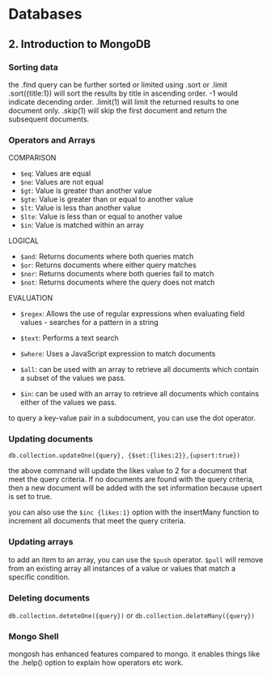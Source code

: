 # Databases

## 2. Introduction to MongoDB

### Sorting data
the .find query can be further sorted or limited using .sort or .limit 
.sort({title:1}) will sort the results by title in ascending order. -1 would indicate decending order.
.limit(1) will limit the returned results to one document only.
.skip(1) will skip the first document and return the subsequent documents. 

### Operators and Arrays

COMPARISON
* `$eq`: Values are equal
* `$ne`: Values are not equal
* `$gt`: Value is greater than another value
* `$gte`: Value is greater than or equal to another value
* `$lt`: Value is less than another value
* `$lte`: Value is less than or equal to another value
* `$in`: Value is matched within an array

LOGICAL
* `$and`: Returns documents where both queries match
* `$or`: Returns documents where either query matches
* `$nor`: Returns documents where both queries fail to match
* `$not`: Returns documents where the query does not match

EVALUATION
* `$regex`: Allows the use of regular expressions when evaluating field values - searches for a pattern in a string
* `$text`: Performs a text search
* `$where`: Uses a JavaScript expression to match documents

* `$all`: can be used with an array to retrieve all documents which contain a subset of the values we pass. 
* `$in`: can be used with an array to retrieve all documents which contains either of the values we pass.

to query a key-value pair in a subdocument, you can use the dot operator. 

### Updating documents
`db.collection.updateOne({query}, {$set:{likes:2}},{upsert:true})`

the above command will update the likes value to 2 for a document that meet the query criteria. If no documents are found with the query criteria, then a new document will be added with the set information because upsert is set to true. 

you can also use the `$inc {likes:1}` option with the insertMany function to increment all documents that meet the query criteria.

### Updating arrays
to add an item to an array, you can use the `$push` operator.
`$pull` will remove from an existing array all instances of a value or values that match a specific condition. 

### Deleting documents
`db.collection.deteteOne({query})` or `db.collection.deleteMany({query})`

### Mongo Shell

 mongosh has enhanced features compared to mongo. it enables things like the .help() option to explain how operators etc work.  
